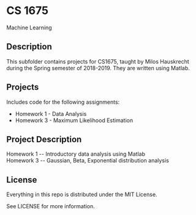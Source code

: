 # CS 1675

Machine Learning

## Description

This subfolder contains projects for CS1675, taught by Milos Hauskrecht during the Spring semester of 2018-2019. They are written using Matlab.

## Projects

Includes code for the following assignments:

*   Homework 1 - Data Analysis
*   Homework 3 - Maximum Likelihood Estimation

## Project Description

Homework 1 -- Introductory data analysis using Matlab <br />
Homework 3 -- Gaussian, Beta, Exponential distribution analysis <br />

## License

Everything in this repo is distributed under the MIT License.

See LICENSE for more information.
